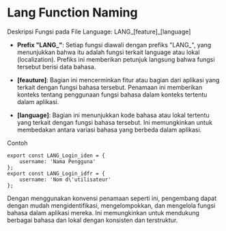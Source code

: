 # Lang Function Naming

Deskripsi Fungsi pada File Language:
LANG_[feature]_[language]

- **Prefix "LANG_"**: Setiap fungsi diawali dengan prefiks "LANG_", yang menunjukkan bahwa itu adalah fungsi terkait language atau lokal (localization). Prefiks ini memberikan petunjuk langsung bahwa fungsi tersebut berisi data bahasa.

- **[feauture]**: Bagian ini mencerminkan fitur atau bagian dari aplikasi yang terkait dengan fungsi bahasa tersebut. Penamaan ini memberikan konteks tentang penggunaan fungsi bahasa dalam konteks tertentu dalam aplikasi.

- **[language]**: Bagian ini menunjukkan kode bahasa atau lokal tertentu yang terkait dengan fungsi bahasa tersebut. Ini memungkinkan untuk membedakan antara variasi bahasa yang berbeda dalam aplikasi.


Contoh
```tsx
export const LANG_Login_iden = {
    username: 'Nama Pengguna'
};
export const LANG_Login_idfr = {
    username: 'Nom d\'utilisateur'
};
```

Dengan menggunakan konvensi penamaan seperti ini, pengembang dapat dengan mudah mengidentifikasi, mengelompokkan, dan mengelola fungsi bahasa dalam aplikasi mereka. Ini memungkinkan untuk mendukung berbagai bahasa dan lokal dengan konsisten dan terstruktur.




